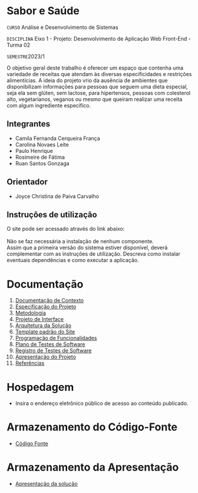 # Sabor e Saúde

`CURSO` Análise e Desenvolvimento de Sistemas

`DISCIPLINA` Eixo 1 - Projeto: Desenvolvimento de Aplicação Web Front-End - Turma 02

`SEMESTRE`2023/1

O objetivo geral deste trabalho é oferecer um espaço que contenha uma variedade de receitas que atendam às diversas especificidades e restrições alimentícias. A ideia do projeto vrio da ausência de ambientes que disponibilizam informações para pessoas que seguem uma dieta especial, seja ela sem glúten, sem lactose, para hipertensos, pessoas com colesterol alto, vegetarianos, veganos ou mesmo que queiram realizar uma receita com algum ingrediente específico.


## Integrantes

* Camila Fernanda Cerqueira França
* Carolina Novaes Leite
* Paulo Henrique 
* Rosimeire de Fátima
* Ruan Santos Gonzaga

## Orientador

* Joyce Christina de Paiva Carvalho

## Instruções de utilização

O site pode ser acessado através do link abaixo:<br /> <br />Não se faz necessária a instalação de nenhum componente. <br />
Assim que a primeira versão do sistema estiver disponível, deverá complementar com as instruções de utilização. Descreva como instalar eventuais dependências e como executar a aplicação.

# Documentação

<ol>
<li><a href="docs/01-Documentação de Contexto.md"> Documentação de Contexto</a></li>
<li><a href="docs/02-Especificação do Projeto.md"> Especificação do Projeto</a></li>
<li><a href="docs/03-Metodologia.md"> Metodologia</a></li>
<li><a href="docs/04-Projeto de Interface.md"> Projeto de Interface</a></li>
<li><a href="docs/05-Arquitetura da Solução.md"> Arquitetura da Solução</a></li>
<li><a href="docs/06-Template padrão do Site.md"> Template padrão do Site</a></li>
<li><a href="docs/07-Programação de Funcionalidades.md"> Programação de Funcionalidades</a></li>
<li><a href="docs/08-Plano de Testes de Software.md"> Plano de Testes de Software</a></li>
<li><a href="docs/09-Registro de Testes de Software.md"> Registro de Testes de Software</a></li>
<li><a href="docs/10-Apresentação do Projeto.md"> Apresentação do Projeto</a></li>
<li><a href="docs/11-Referências.md"> Referências</a></li>
</ol>

# Hospedagem

* Insira o endereço eletrônico público de acesso ao conteúdo publicado. 

# Armazenamento do Código-Fonte

* <a href="src/README.md">Código Fonte</a>

# Armazenamento da Apresentação

* <a href="presentation/README.md">Apresentação da solução</a>
